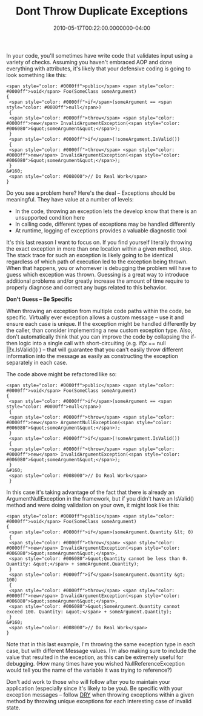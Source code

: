 ﻿---
title: Dont Throw Duplicate Exceptions
date: "2010-05-17T00:22:00.0000000-04:00"
description: In your code, you'll sometimes have write code that validates input
featuredImage: img/630-featured.png
---

In your code, you'll sometimes have write code that validates input using a variety of checks. Assuming you haven't embraced AOP and done everything with attributes, it's likely that your defensive coding is going to look something like this:

```
<span style="color: #0000ff">public</span> <span style="color: #0000ff">void</span> Foo(SomeClass someArgument)
{
 <span style="color: #0000ff">if</span>(someArgument == <span style="color: #0000ff">null</span>)
 {
 <span style="color: #0000ff">throw</span> <span style="color: #0000ff">new</span> InvalidArgumentException(<span style="color: #006080">&quot;someArgument&quot;</span>);
 }
 <span style="color: #0000ff">if</span>(!someArgument.IsValid())
 {
 <span style="color: #0000ff">throw</span> <span style="color: #0000ff">new</span> InvalidArgumentException(<span style="color: #006080">&quot;someArgument&quot;</span>);
 }
&#160;
 <span style="color: #008000">// Do Real Work</span>
}
```

Do you see a problem here? Here's the deal – Exceptions should be meaningful. They have value at a number of levels:

* In the code, throwing an exception lets the develop know that there is an unsupported condition here
* In calling code, different types of exceptions may be handled differently
* At runtime, logging of exceptions provides a valuable diagnostic tool

It's this last reason I want to focus on. If you find yourself literally throwing the exact exception in more than one location within a given method, stop. The stack trace for such an exception is likely going to be identical regardless of which path of execution led to the exception being thrown. When that happens, you or whomever is debugging the problem will have to guess which exception was thrown. Guessing is a great way to introduce additional problems and/or greatly increase the amount of time require to properly diagnose and correct any bugs related to this behavior.

**Don't Guess – Be Specific**

When throwing an exception from multiple code paths within the code, be specific. Virtually ever exception allows a custom message – use it and ensure each case is unique. If the exception might be handled differently by the caller, than consider implementing a new custom exception type. Also, don't automatically think that you can improve the code by collapsing the if-then logic into a single call with short-circuiting (e.g. if(x == null ||!x.IsValid()) ) – that will guarantee that you can't easily throw different information into the message as easily as constructing the exception separately in each case.

The code above might be refactored like so:

```
<span style="color: #0000ff">public</span> <span style="color: #0000ff">void</span> Foo(SomeClass someArgument)
{
 <span style="color: #0000ff">if</span>(someArgument == <span style="color: #0000ff">null</span>)
 {
 <span style="color: #0000ff">throw</span> <span style="color: #0000ff">new</span> ArgumentNullException(<span style="color: #006080">&quot;someArgument&quot;</span>);
 }
 <span style="color: #0000ff">if</span>(!someArgument.IsValid())
 {
 <span style="color: #0000ff">throw</span> <span style="color: #0000ff">new</span> InvalidArgumentException(<span style="color: #006080">&quot;someArgument&quot;</span>);
 }
&#160;
 <span style="color: #008000">// Do Real Work</span>
 }
```

In this case it's taking advantage of the fact that there is already an ArgumentNullException in the framework, but if you didn't have an IsValid() method and were doing validation on your own, it might look like this:

```
<span style="color: #0000ff">public</span> <span style="color: #0000ff">void</span> Foo(SomeClass someArgument)
{
 <span style="color: #0000ff">if</span>(someArgument.Quantity &lt; 0)
 {
 <span style="color: #0000ff">throw</span> <span style="color: #0000ff">new</span> InvalidArgumentException(<span style="color: #006080">&quot;someArgument&quot;</span>,
 <span style="color: #006080">&quot;Quantity cannot be less than 0. Quantity: &quot;</span> + someArgument.Quantity);
 }
 <span style="color: #0000ff">if</span>(someArgument.Quantity &gt; 100)
 {
 <span style="color: #0000ff">throw</span> <span style="color: #0000ff">new</span> InvalidArgumentException(<span style="color: #006080">&quot;someArgument&quot;</span>,
 <span style="color: #006080">&quot;SomeArgument.Quantity cannot exceed 100. Quantity: &quot;</span> + someArgument.Quantity);
 }
&#160;
 <span style="color: #008000">// Do Real Work</span>
}

```

Note that in this last example, I'm throwing the same exception type in each case, but with different Message values. I'm also making sure to include the value that resulted in the exception, as this can be extremely useful for debugging. (How many times have you wished NullReferenceException would tell you the name of the variable it was trying to reference?)

Don't add work to those who will follow after you to maintain your application (especially since it's likely to be you). Be specific with your exception messages – follow [DRY](https://deviq.com/don-t-repeat-yourself/) when throwing exceptions within a given method by throwing unique exceptions for each interesting case of invalid state.

